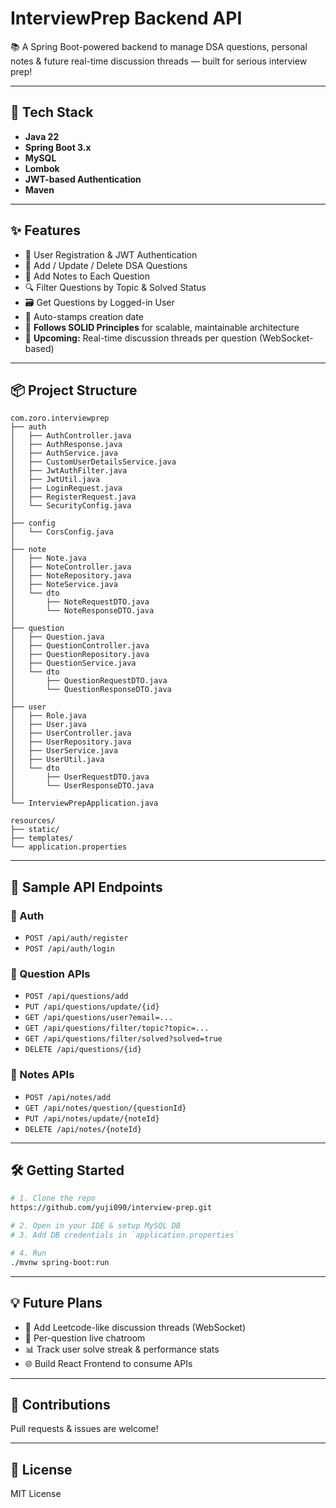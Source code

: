 # InterviewPrep Backend API

📚 A Spring Boot-powered backend to manage DSA questions, personal notes & future real-time discussion threads — built for serious interview prep!

---

## 🚀 Tech Stack

- **Java 22**
- **Spring Boot 3.x**
- **MySQL**
- **Lombok**
- **JWT-based Authentication**
- **Maven**

---

## ✨ Features

- 🔐 User Registration & JWT Authentication
- 📌 Add / Update / Delete DSA Questions
- 🧠 Add Notes to Each Question
- 🔍 Filter Questions by Topic & Solved Status
- 🗃️ Get Questions by Logged-in User
- 📅 Auto-stamps creation date
- 🧱 **Follows SOLID Principles** for scalable, maintainable architecture
- 💬 **Upcoming:** Real-time discussion threads per question (WebSocket-based)

---

## 📦 Project Structure

```
com.zoro.interviewprep
├── auth
│   ├── AuthController.java
│   ├── AuthResponse.java
│   ├── AuthService.java
│   ├── CustomUserDetailsService.java
│   ├── JwtAuthFilter.java
│   ├── JwtUtil.java
│   ├── LoginRequest.java
│   ├── RegisterRequest.java
│   └── SecurityConfig.java
│
├── config
│   └── CorsConfig.java
│
├── note
│   ├── Note.java
│   ├── NoteController.java
│   ├── NoteRepository.java
│   ├── NoteService.java
│   └── dto
│       ├── NoteRequestDTO.java
│       └── NoteResponseDTO.java
│
├── question
│   ├── Question.java
│   ├── QuestionController.java
│   ├── QuestionRepository.java
│   ├── QuestionService.java
│   └── dto
│       ├── QuestionRequestDTO.java
│       └── QuestionResponseDTO.java
│
├── user
│   ├── Role.java
│   ├── User.java
│   ├── UserController.java
│   ├── UserRepository.java
│   ├── UserService.java
│   ├── UserUtil.java
│   └── dto
│       ├── UserRequestDTO.java
│       └── UserResponseDTO.java
│
└── InterviewPrepApplication.java

resources/
├── static/
├── templates/
└── application.properties
```

---

## 📌 Sample API Endpoints

### 🔐 Auth

- `POST /api/auth/register`
- `POST /api/auth/login`

### 📌 Question APIs

- `POST /api/questions/add`
- `PUT /api/questions/update/{id}`
- `GET /api/questions/user?email=...`
- `GET /api/questions/filter/topic?topic=...`
- `GET /api/questions/filter/solved?solved=true`
- `DELETE /api/questions/{id}`

### 📝 Notes APIs

- `POST /api/notes/add`
- `GET /api/notes/question/{questionId}`
- `PUT /api/notes/update/{noteId}`
- `DELETE /api/notes/{noteId}`

---

## 🛠️ Getting Started

```bash
# 1. Clone the repo
https://github.com/yuji090/interview-prep.git

# 2. Open in your IDE & setup MySQL DB
# 3. Add DB credentials in `application.properties`

# 4. Run
./mvnw spring-boot:run
```

---

## 💡 Future Plans

- 💬 Add Leetcode-like discussion threads (WebSocket)
- 🧠 Per-question live chatroom
- 📊 Track user solve streak & performance stats
- 🌐 Build React Frontend to consume APIs

---

## 🤝 Contributions

Pull requests & issues are welcome!

---

## 📜 License

MIT License

